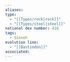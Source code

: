 ```yaml
---
aliases: 
type:
  - "[[Types/rock|rock]]"
  - "[[Types/steel|steel]]"
national dex number: 410
tags:
  - Sinnoh
evolution line:
  - "[[Bastiodon]]"
associated:
---
```

